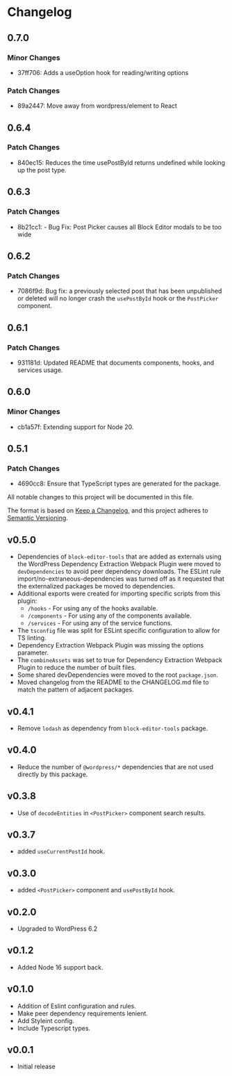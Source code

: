 # Changelog

## 0.7.0

### Minor Changes

- 37ff706: Adds a useOption hook for reading/writing options

### Patch Changes

- 89a2447: Move away from wordpress/element to React

## 0.6.4

### Patch Changes

- 840ec15: Reduces the time usePostById returns undefined while looking up the post type.

## 0.6.3

### Patch Changes

- 8b21cc1: - Bug Fix: Post Picker causes all Block Editor modals to be too wide

## 0.6.2

### Patch Changes

- 7086f9d: Bug fix: a previously selected post that has been unpublished or deleted will no longer crash the `usePostById` hook or the `PostPicker` component.

## 0.6.1

### Patch Changes

- 931181d: Updated README that documents components, hooks, and services usage.

## 0.6.0

### Minor Changes

- cb1a57f: Extending support for Node 20.

## 0.5.1

### Patch Changes

- 4690cc8: Ensure that TypeScript types are generated for the package.

All notable changes to this project will be documented in this file.

The format is based on [Keep a Changelog](https://keepachangelog.com/en/1.0.0/),
and this project adheres to [Semantic Versioning](https://semver.org/spec/v2.0.0.html).

## v0.5.0

- Dependencies of `block-editor-tools` that are added as externals using the WordPress Dependency Extraction Webpack Plugin were moved to `devDependencies` to avoid peer dependency downloads.
  The ESLint rule import/no-extraneous-dependencies was turned off as it requested that the externalized packages be moved to dependencies.
- Additional exports were created for importing specific scripts from this plugin:
  - `/hooks` - For using any of the hooks available.
  - `/components` - For using any of the components available.
  - `/services` - For using any of the service functions.
- The `tsconfig` file was split for ESLint specific configuration to allow for TS linting.
- Dependency Extraction Webpack Plugin was missing the options parameter.
- The `combineAssets` was set to true for Dependency Extraction Webpack Plugin to reduce the number of built files.
- Some shared devDependencies were moved to the root `package.json`.
- Moved changelog from the README to the CHANGELOG.md file to match the pattern of adjacent packages.

## v0.4.1

- Remove `lodash` as dependency from `block-editor-tools` package.

## v0.4.0

- Reduce the number of `@wordpress/*` dependencies that are not used directly by this package.

## v0.3.8

- Use of `decodeEntities` in `<PostPicker>` component search results.

## v0.3.7

- added `useCurrentPostId` hook.

## v0.3.0

- added `<PostPicker>` component and `usePostById` hook.

## v0.2.0

- Upgraded to WordPress 6.2

## v0.1.2

- Added Node 16 support back.

## v0.1.0

- Addition of Eslint configuration and rules.
- Make peer dependency requirements lenient.
- Add Styleint config.
- Include Typescript types.

## v0.0.1

- Initial release
